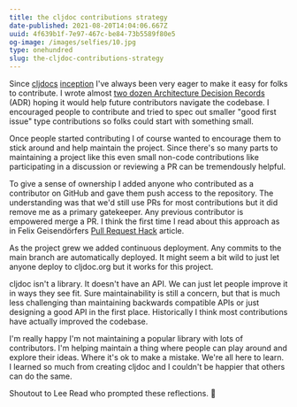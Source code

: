 ```yaml
---
title: the cljdoc contributions strategy
date-published: 2021-08-20T14:04:06.667Z
uuid: 4f639b1f-7e97-467c-be84-73b5589f80e5
og-image: /images/selfies/10.jpg
type: onehundred
slug: the-cljdoc-contributions-strategy
---
```

Since [cljdocs](https://martinklepsch.org/100/cljdoc-origins-1-n.html) [inception](https://martinklepsch.org/100/cljdoc-origins-2-n.html) I've always been very eager to make it easy for folks to contribute. I wrote almost [two dozen Architecture Decision Records](https://github.com/cljdoc/cljdoc/tree/master/doc/adr) (ADR) hoping it would help future contributors navigate the codebase. I encouraged people to contribute and tried to spec out smaller "good first issue" type contributions so folks could start with something small. 

Once people started contributing I of course wanted to encourage them to stick around and help maintain the project. Since there's so many parts to maintaining a project like this even small non-code contributions like participating in a discussion or reviewing a PR can be tremendously helpful. 

To give a sense of ownership I added anyone who contributed as a contributor on GitHub and gave them push access to the repository. The understanding was that we'd still use PRs for most contributions but it did remove me as a primary gatekeeper. Any previous contributor is empowered merge a PR. I think the first time I read about this approach as in Felix Geisendörfers [Pull Request Hack](https://felixge.de/2013/03/11/the-pull-request-hack/) article. 

As the project grew we added continuous deployment. Any commits to the main branch are automatically deployed. It might seem a bit wild to just let anyone deploy to cljdoc.org but it works for this project.

cljdoc isn't a library. It doesn't have an API. We can just let people improve it in ways they see fit. Sure maintainability is still a concern, but that is much less challenging than maintaining backwards compatible APIs or just designing a good API in the first place. Historically I think most contributions have actually improved the codebase.

I'm really happy I'm not maintaining a popular library with lots of contributors. I'm helping maintain a thing where people can play around and explore their ideas. Where it's ok to make a mistake. We're all here to learn. I learned so much from creating cljdoc and I couldn't be happier that others can do the same. 

Shoutout to Lee Read who prompted these reflections. 🙌